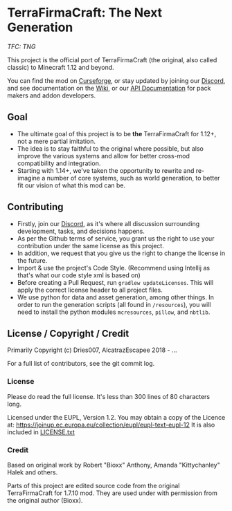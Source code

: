 # TerraFirmaCraft: The Next Generation
*TFC: TNG*

This project is the official port of TerraFirmaCraft (the original, also called classic) to Minecraft 1.12 and beyond.

You can find the mod on [Curseforge](https://www.curseforge.com/minecraft/mc-mods/tfcraft), or stay updated by joining our [Discord](https://invite.gg/terrafirmacraft), and see documentation on the [Wiki](https://tng.terrafirmacraft.com/Main_Page), or our [API Documentation](https://terrafirmacraft.github.io/Documentation/) for pack makers and addon developers.

## Goal

- The ultimate goal of this project is to be **the** TerraFirmaCraft for 1.12+, not a mere partial imitation.
- The idea is to stay faithful to the original where possible, but also improve the various systems and allow for better cross-mod compatibility and integration.
- Starting with 1.14+, we've taken the opportunity to rewrite and re-imagine a number of core systems, such as world generation, to better fit our vision of what this mod can be.

## Contributing

 - Firstly, join our [Discord](https://invite.gg/terrafirmacraft), as it's where all discussion surrounding development, tasks, and decisions happens.
 - As per the Github terms of service, you grant us the right to use your contribution under the same license as this project.
 - In addition, we request that you give us the right to change the license in the future.
 - Import & use the project's Code Style. (Recommend using Intellij as that's what our code style xml is based on)
- Before creating a Pull Request, run `gradlew updateLicenses`. This will apply the correct license header to all project files.
- We use python for data and asset generation, among other things. In order to run the generation scripts (all found in `/resources`), you will need to install the python modules `mcresources`, `pillow`, and `nbtlib`.

## License / Copyright / Credit

Primarily Copyright (c) Dries007, AlcatrazEscapee 2018 - ...

For a full list of contributors, see the git commit log.

### License

Please do read the full license. It's less than 300 lines of 80 characters long.

Licensed under the EUPL, Version 1.2.
You may obtain a copy of the Licence at: https://joinup.ec.europa.eu/collection/eupl/eupl-text-eupl-12
It is also included in [LICENSE.txt](LICENSE.txt)

### Credit

Based on original work by Robert "Bioxx" Anthony, Amanda "Kittychanley" Halek and others.

Parts of this project are edited source code from the original TerraFirmaCraft for 1.7.10 mod. They are used under with permission from the original author (Bioxx).
